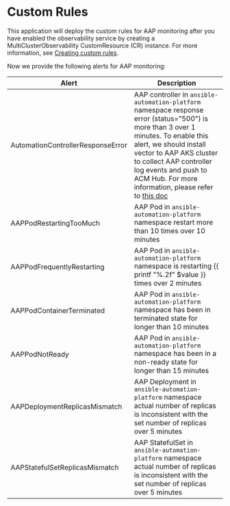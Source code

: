 # Custom Rules

This application will deploy the custom rules for AAP monitoring after you have enabled the observability service by creating a MultiClusterObservability CustomResource (CR) instance. For more information, see [Creating custom rules](https://access.redhat.com/documentation/en-us/red_hat_advanced_cluster_management_for_kubernetes/2.4/html/observability/observing-environments-intro#creating-custom-rules).

Now we provide the following alerts for AAP monitoring:

Alert | Description
---  | ------
AutomationControllerResponseError | AAP controller in `ansible-automation-platform` namespace response error (status="500") is more than 3 over 1 minutes. To enable this alert, we should install vector to AAP AKS cluster to collect AAP controller log events and push to ACM Hub. For more information, please refer to [this doc](https://github.com/songleo/acm-aap-aas-operations/tree/add-alerts-metrics/operators/vector#readme)
AAPPodRestartingTooMuch | AAP Pod in `ansible-automation-platform` namespace restart more than 10 times over 10 minutes
AAPPodFrequentlyRestarting | AAP Pod in `ansible-automation-platform` namespace is restarting {{ printf "%.2f" $value }} times over 2 minutes
AAPPodContainerTerminated | AAP Pod in `ansible-automation-platform` namespace has been in terminated state for longer than 10 minutes
AAPPodNotReady | AAP Pod in `ansible-automation-platform` namespace has been in a non-ready state for longer than 15 minutes
AAPDeploymentReplicasMismatch | AAP Deployment in `ansible-automation-platform` namespace actual number of replicas is inconsistent with the set number of replicas over 5 minutes
AAPStatefulSetReplicasMismatch | AAP StatefulSet in `ansible-automation-platform` namespace actual number of replicas is inconsistent with the set number of replicas over 5 minutes
